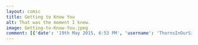 ```yaml
---
layout: comic
title: Getting to Know You
alt: That was the moment I knew.
image: Getting-to-Know-You.jpeg
comment: [{'date': '19th May 2015, 6:53 PM', 'username': 'ThornsInOurSide', 'comment': '&quot;And I&#039;m extremely awkward with girls.&quot;  But he didn&#039;t have to say that.'}]
---
```

